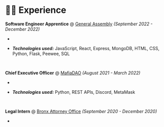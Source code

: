 # 👨‍💻 Experience


**Software Engineer Apprentice** @ [General Assembly](https://generalassemb.ly/) _(September 2022 - December 2022)_

- 

- _**Technologies used:**_ JavaScript, React, Express, MongoDB, HTML, CSS, Python, Flask, Peewee, SQL

&nbsp;

**Chief Executive Officer** @ [MafiaDAO](MafiDAO) _(August 2021 - March 2022)_

- 

- _**Technologies used:**_ Python, REST APIs, Discord, MetaMask

&nbsp;

**Legal Intern** @ [Bronx Attorney Office](https://www.bronxda.nyc.gov/html/home/home.shtml) _(September 2020 - December 2020)_

- 
